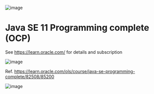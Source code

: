 ![image](https://user-images.githubusercontent.com/36189996/136060944-2ac51a8d-f74a-4654-9a48-cc9f171ef593.png)


# Java SE 11 Programming complete (OCP)

See https://learn.oracle.com/ for details and subscription

![image](https://user-images.githubusercontent.com/36189996/112974740-1248b500-9153-11eb-930f-1f214287a5e2.png)

Ref. https://learn.oracle.com/ols/course/java-se-programming-complete/82508/85200

![image](https://user-images.githubusercontent.com/36189996/136061241-ca0b2bcd-2b75-4313-a1fe-d693853c6eac.png)
